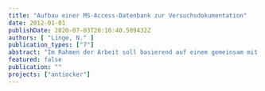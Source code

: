 ```yaml
---
title: "Aufbau einer MS-Access-Datenbank zur Versuchsdokumentation"
date: 2012-01-01
publishDate: 2020-07-03T20:16:40.509432Z
authors: [ "Linge, N." ]
publication_types: ["7"]
abstract: "Im Rahmen der Arbeit soll basierend auf einem gemeinsam mit den Projektpartnern entwickelten Probenahme-Protokoll, siehe Tabelle 11, eine relationale Datenbank zur Erfassung aller Proben und Versuchsergebnisse erstellt werden. Da bis zum jetzigen Zeitpunkt noch keine Datenbank existiert, die in der Lage ist alle Daten der Projektpartner zusammenzuführen, war ein Austausch nur bedingt möglich. Eine Zusammenführung aller Daten für die statistische Auswertung ist somit fast nicht zu verwirklichen. Nur mit Hilfe der Datenbank ist ein einfacher Austausch sowie eine gesicherte Datenzusammenführung möglich. Das Praktikum beinhaltet die Mitarbeit an der Konzeption einer solchen Datenbank sowie die selbständige Umsetzung in Microsoft Access."
featured: false
publication: ""
projects: ["antiocker"]
---
```


